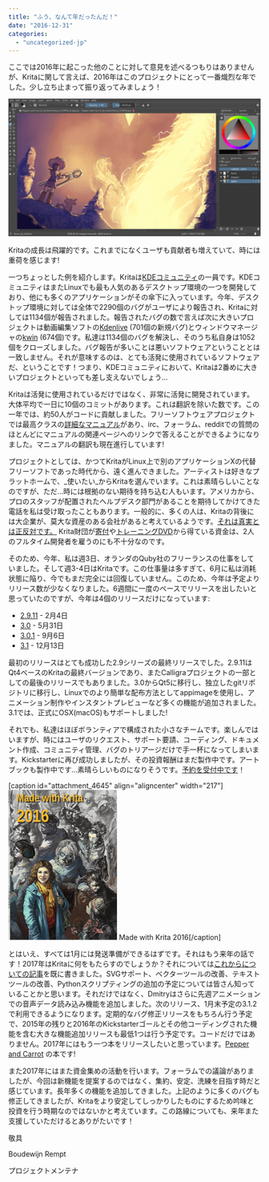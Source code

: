 ```yaml
---
title: "ふう、なんて年だったんだ！"
date: "2016-12-31"
categories: 
  - "uncategorized-jp"
---
```


ここでは2016年に起こった他のことに対して意見を述べるつもりはありませんが、Kritaに関して言えば、2016年はこのプロジェクトにとって一番熾烈な年でした。少し立ち止まって振り返ってみましょう！

[![](images/krita-3.0-1024x559.png)](https://krita.org/wp-content/uploads/2016/05/krita-3.0.png)

Kritaの成長は飛躍的です。これまでになくユーザも貢献者も増えていて、時には重荷を感じます!

一つちょっとした例を紹介します。Kritaは[KDEコミュニティ](https://www.kde.org)の一員です。KDEコミュニティはまたLinuxでも最も人気のあるデスクトップ環境の一つを開発しており、他にも多くのアプリケーションがその傘下に入っています。今年、デスクトップ環境に対しては全体で2290個のバグがユーザにより報告され、Kritaに対しては1134個が報告されました。報告されたバグの数で言えば次に大きいプロジェクトは動画編集ソフトの[Kdenlive](https://kdenlive.org) (701個の新規バグ)とウィンドウマネージャの[kwin](https://blog.martin-graesslin.com/blog/tag/kwin/) (674個)です。私達は1134個のバグを解決し、そのうち私自身は1052個をクローズしました。バグ報告が多いことは悪いソフトウェアということとは一致しません。それが意味するのは、とても活発に使用されているソフトウェアだ、ということです！つまり、KDEコミュニティにおいて、Kritaは2番めに大きいプロジェクトといっても差し支えないでしょう…

Kritaは活発に使用されているだけではなく、非常に活発に開発されています。 大体平均で一日に10個のコミットがあります。これは翻訳を除いた数です。この一年では、約50人がコードに貢献しました。フリーソフトウェアプロジェクトでは最高クラスの[詳細なマニュアル](https://docs.krita.org/Main_Page)があり、irc、フォーラム、redditでの質問のほとんどにマニュアルの関連ページへのリンクで答えることができるようになりました。マニュアルの翻訳も現在進行しています!

プロジェクトとしては、かつてKritaがLinux上で別のアプリケーションXの代替フリーソフトであった時代から、遠く進んできました。アーティストは好きなプラットホームで、_使いたい_からKritaを選んでいます。これは素晴らしいことなのですが、ただ…時には根拠のない期待を持ち込む人もいます。アメリカから、プロのスタッフが配置されたヘルプデスク部門があることを期待してかけてきた電話を私は受け取ったこともあります。一般的に、多くの人は、Kritaの背後には大企業が、莫大な資産のある会社があると考えているようです。[それは真実とは正反対です。](https://krita.org/jp/item/funding-kritas-development-jp/) Krita財団が[寄付](https://krita.org/jp/support-us-jp/donations-jp/)や[トレーニングDVD](https://krita.org/jp/support-us-jp/shop-jp/)から得ている資金は、2人のフルタイム開発者を雇うのにも不十分なのです。

そのため、今年、私は週3日、オランダのQuby社のフリーランスの仕事をしていました。そして週3-4日はKritaです。この仕事量は多すぎて、6月に私は消耗状態に陥り、今でもまだ完全には回復していません。このため、今年は予定よりリリース数が少なくなりました。6週間に一度のペースでリリースを出したいと思っていたのですが、今年は4個のリリースだけになっています:

- [2.9.11](https://krita.org/jp/item/krita-2-9-11-and-the-second-3-0-alpha-build-jp/) - 2月4日
- [3.0](https://krita.org/jp/item/krita-3-0-released-jp/) - 5月31日
- [3.0.1](https://krita.org/jp/item/krita-3-0-1-update-brings-numerous-fixes-jp/) - 9月6日
- [3.1](https://krita.org/jp/item/krita-3-1-released-jp/) - 12月13日

最初のリリースはとても成功した2.9シリーズの最終リリースでした。2.9.11はQt4ベースのKritaの最終バージョンであり、またCalligraプロジェクトの一部としての最後のリリースでもありました。3.0からQt5に移行し、独立したgitリポジトリに移行し、Linuxでのより簡単な配布方法としてappimageを使用し、アニメーション制作やインスタントプレビューなど多くの機能が追加されました。3.1では、正式にOSX(macOS)もサポートしました!

それでも、私達はほぼボランティアで構成された小さなチームです。楽しんではいますが、時にはユーザのリクエスト、サポート要請、コーディング、ドキュメント作成、コミュニティ管理、バグのトリアージだけで手一杯になってしまいます。Kickstarterに再び成功しましたが、その投資報酬はまだ製作中です。アートブックも製作中です…素晴らしいものになりそうです。[予約を受付中です](https://krita.org/en/support-us/shop/)！

\[caption id="attachment\_4645" align="aligncenter" width="217"\][![](images/cover_small-217x300.png)](https://krita.org/wp-content/uploads/2016/12/cover_small.png) Made with Krita 2016\[/caption\]

とはいえ、すべては1月には発送準備ができるはずです。それはもう来年の話です！2017年はKritaに何をもたらすのでしょうか？それについては[これからについての記事](https://krita.org/jp/item/looking-forward-jp/)を既に書きました。SVGサポート、ベクターツールの改善、テキストツールの改善、Pythonスクリプティングの追加の予定については皆さん知っていることかと思います。それだけではなく、Dmitryはさらに先週アニメーションでの音声データ読み込み機能を追加しました。次のリリース、1月末予定の3.1.2で利用できるようになります。定期的なバグ修正リリースをもちろん行う予定で、2015年の残りと2016年のKickstarterゴールとその他コーディングされた機能を含む大きな機能追加リリースも最低1つは行う予定です。コードだけではありません。2017年にはもう一つ本をリリースしたいと思っています。[Pepper and Carrot](http://peppercarrot.com/) の本です!

また2017年にはまた資金集めの活動を行います。フォーラムでの議論がありましたが、今回は新機能を提案するのではなく、集約、安定、洗練を目指す時だと感じています。長年多くの機能を追加してきました。上記のように多くのバグも修正してきましたが、Kritaをより安定してしっかりしたものにするため吟味と投資を行う時期なのではないかと考えています。この路線についても、来年また支援していただけるとありがたいです！

敬具

Boudewijn Rempt

プロジェクトメンテナ
